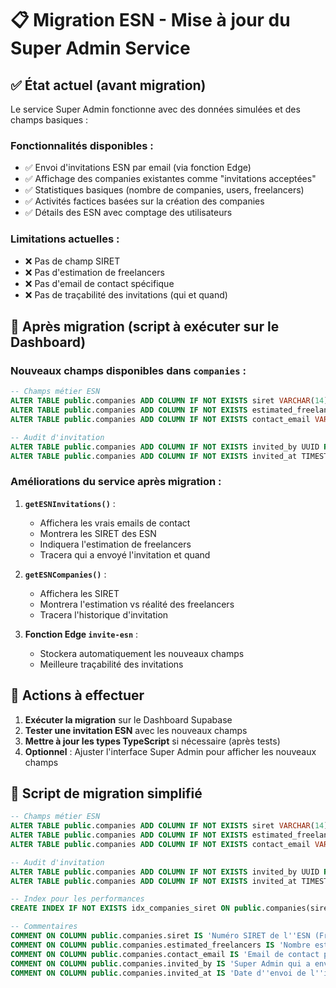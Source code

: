 # 📋 Migration ESN - Mise à jour du Super Admin Service

## ✅ État actuel (avant migration)

Le service Super Admin fonctionne avec des données simulées et des champs basiques :

### Fonctionnalités disponibles :
- ✅ Envoi d'invitations ESN par email (via fonction Edge)
- ✅ Affichage des companies existantes comme "invitations acceptées"
- ✅ Statistiques basiques (nombre de companies, users, freelancers)
- ✅ Activités factices basées sur la création des companies
- ✅ Détails des ESN avec comptage des utilisateurs

### Limitations actuelles :
- ❌ Pas de champ SIRET
- ❌ Pas d'estimation de freelancers
- ❌ Pas d'email de contact spécifique
- ❌ Pas de traçabilité des invitations (qui et quand)

## 🚀 Après migration (script à exécuter sur le Dashboard)

### Nouveaux champs disponibles dans `companies` :

```sql
-- Champs métier ESN
ALTER TABLE public.companies ADD COLUMN IF NOT EXISTS siret VARCHAR(14) UNIQUE;
ALTER TABLE public.companies ADD COLUMN IF NOT EXISTS estimated_freelancers INTEGER DEFAULT 5;
ALTER TABLE public.companies ADD COLUMN IF NOT EXISTS contact_email VARCHAR(255);

-- Audit d'invitation
ALTER TABLE public.companies ADD COLUMN IF NOT EXISTS invited_by UUID REFERENCES auth.users(id);
ALTER TABLE public.companies ADD COLUMN IF NOT EXISTS invited_at TIMESTAMPTZ;
```

### Améliorations du service après migration :

1. **`getESNInvitations()`** : 
   - Affichera les vrais emails de contact
   - Montrera les SIRET des ESN
   - Indiquera l'estimation de freelancers
   - Tracera qui a envoyé l'invitation et quand

2. **`getESNCompanies()`** :
   - Affichera les SIRET
   - Montrera l'estimation vs réalité des freelancers
   - Tracera l'historique d'invitation

3. **Fonction Edge `invite-esn`** :
   - Stockera automatiquement les nouveaux champs
   - Meilleure traçabilité des invitations

## 📝 Actions à effectuer

1. **Exécuter la migration** sur le Dashboard Supabase
2. **Tester une invitation ESN** avec les nouveaux champs
3. **Mettre à jour les types TypeScript** si nécessaire (après tests)
4. **Optionnel** : Ajuster l'interface Super Admin pour afficher les nouveaux champs

## 🎯 Script de migration simplifié

```sql
-- Champs métier ESN
ALTER TABLE public.companies ADD COLUMN IF NOT EXISTS siret VARCHAR(14) UNIQUE;
ALTER TABLE public.companies ADD COLUMN IF NOT EXISTS estimated_freelancers INTEGER DEFAULT 5 CHECK (estimated_freelancers > 0);
ALTER TABLE public.companies ADD COLUMN IF NOT EXISTS contact_email VARCHAR(255);

-- Audit d'invitation
ALTER TABLE public.companies ADD COLUMN IF NOT EXISTS invited_by UUID REFERENCES auth.users(id);
ALTER TABLE public.companies ADD COLUMN IF NOT EXISTS invited_at TIMESTAMPTZ;

-- Index pour les performances
CREATE INDEX IF NOT EXISTS idx_companies_siret ON public.companies(siret) WHERE siret IS NOT NULL;

-- Commentaires
COMMENT ON COLUMN public.companies.siret IS 'Numéro SIRET de l''ESN (France)';
COMMENT ON COLUMN public.companies.estimated_freelancers IS 'Nombre estimé de freelancers à gérer';
COMMENT ON COLUMN public.companies.contact_email IS 'Email de contact principal de l''ESN';
COMMENT ON COLUMN public.companies.invited_by IS 'Super Admin qui a envoyé l''invitation';
COMMENT ON COLUMN public.companies.invited_at IS 'Date d''envoi de l''invitation';
```